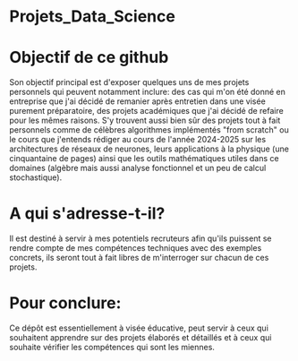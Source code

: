 # Projets_Data_Science

# Objectif de ce github

Son objectif principal est d'exposer quelques uns de mes projets personnels qui peuvent notamment inclure: des cas qui m'on été donné en entreprise que j'ai décidé de remanier après entretien dans une visée purement préparatoire, des projets académiques que j'ai décidé de refaire pour les mêmes raisons. S'y trouvent aussi bien sûr des projets tout à fait personnels comme de célèbres algorithmes implémentés "from scratch" ou le cours que j'entends rédiger au cours de l'année 2024-2025 sur les architectures de réseaux de neurones, leurs applications à la physique (une cinquantaine de pages) ainsi que les outils mathématiques utiles dans ce domaines (algèbre mais aussi analyse fonctionnel et un peu de calcul stochastique).

# A qui s'adresse-t-il?

Il est destiné à servir à mes potentiels recruteurs afin qu'ils puissent se rendre compte de mes compétences techniques avec des exemples concrets, ils seront tout à fait libres de m'interroger sur chacun de ces projets.

# Pour conclure:

Ce dépôt est essentiellement à visée éducative, peut servir à ceux qui souhaitent apprendre sur des projets élaborés et détaillés et à ceux qui souhaite vérifier les compétences qui sont les miennes.